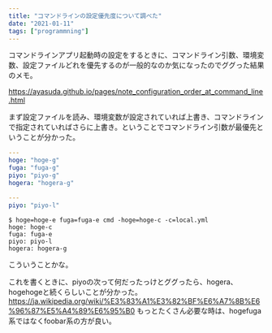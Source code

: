 ```yaml
---
title: "コマンドラインの設定優先度について調べた"
date: "2021-01-11"
tags: ["programmning"]
---
```


コマンドラインアプリ起動時の設定をするときに、コマンドライン引数、環境変数、設定ファイルどれを優先するのが一般的なのか気になったのでググった結果のメモ。

https://ayasuda.github.io/pages/note_configuration_order_at_command_line.html

まず設定ファイルを読み、環境変数が設定されていれば上書き、コマンドラインで指定されていればさらに上書き。ということでコマンドライン引数が最優先ということが分かった。

```global.yml
---
hoge: "hoge-g"
fuga: "fuga-g"
piyo: "piyo-g"
hogera: "hogera-g"
```
```local.yml
---
piyo: "piyo-l"
```
```
$ hoge=hoge-e fuga=fuga-e cmd -hoge=hoge-c -c=local.yml
hoge: hoge-c
fuga: fuga-e
piyo: piyo-l
hogera: hogera-g
```
こういうことかな。

これを書くときに、piyoの次って何だったっけとググったら、hogera、hogehogeと続くらしいことが分かった。
https://ja.wikipedia.org/wiki/%E3%83%A1%E3%82%BF%E6%A7%8B%E6%96%87%E5%A4%89%E6%95%B0
もっとたくさん必要な時は、hogefuga系ではなくfoobar系の方が良い。
